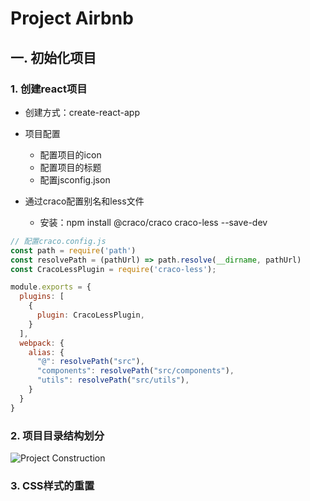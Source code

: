# Project Airbnb

## 一. 初始化项目

### 1. 创建react项目

- 创建方式：create-react-app
- 项目配置
  - 配置项目的icon
  - 配置项目的标题
  - 配置jsconfig.json

- 通过craco配置别名和less文件
  - 安装：npm install @craco/craco craco-less --save-dev

```js
// 配置craco.config.js
const path = require('path')
const resolvePath = (pathUrl) => path.resolve(__dirname, pathUrl)
const CracoLessPlugin = require('craco-less');

module.exports = {
  plugins: [
    {
      plugin: CracoLessPlugin,
    }
  ],
  webpack: {
    alias: {
      "@": resolvePath("src"),
      "components": resolvePath("src/components"),
      "utils": resolvePath("src/utils"),
    }
  }
}
```

### 2. 项目目录结构划分

![Project Construction](https://gitee.com/edward_west/image-store/raw/master/study-frontend/react/react-project/react-project-struction.jpg)

### 3. CSS样式的重置
